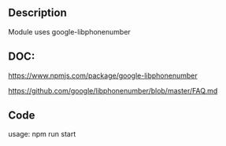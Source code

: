 ## Description
Module uses google-libphonenumber

## DOC:
https://www.npmjs.com/package/google-libphonenumber

https://github.com/google/libphonenumber/blob/master/FAQ.md

## Code
usage: npm run start